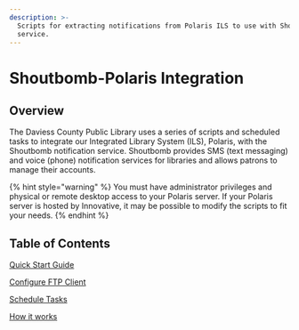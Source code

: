 ```yaml
---
description: >-
  Scripts for extracting notifications from Polaris ILS to use with Shoutbomb
  service.
---
```


# Shoutbomb-Polaris Integration

## Overview

The Daviess County Public Library uses a series of scripts and scheduled tasks to integrate our Integrated Library System (ILS), Polaris, with the Shoutbomb notification service.  Shoutbomb provides SMS (text messaging) and voice (phone) notification services for libraries and allows patrons to manage their accounts.&#x20;

{% hint style="warning" %}
You must have administrator privileges and physical or remote desktop access to your Polaris server.  If your Polaris server is hosted by Innovative, it may be possible to modify the scripts to fit your needs.
{% endhint %}

## Table of Contents

[Quick Start Guide](shoutbomb-polaris-integration/quick-start-guide.md)

[Configure FTP Client](shoutbomb-polaris-integration/configure-ftp-client.md)

[Schedule Tasks](shoutbomb-polaris-integration/schedule-tasks.md)

[How it works](shoutbomb-polaris-integration/how-it-works.md)
